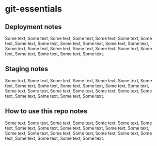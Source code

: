 # git-essentials

## Deployment notes
Some text, Some text, Some text, Some text, Some text, Some text, Some text, Some text, Some text, Some text, Some text, Some text, Some text, Some text, Some text, Some text, Some text, Some text, Some text, Some text, Some text, Some text, Some text, Some text.

## Staging notes
Some text, Some text, Some text, Some text, Some text, Some text, Some text, Some text, Some text, Some text, Some text, Some text, Some text, Some text, Some text, Some text, Some text, Some text, Some text, Some text, Some text, Some text, Some text, Some text.

## How to use this repo notes
Some text, Some text, Some text, Some text, Some text, Some text, Some text, Some text, Some text, Some text, Some text, Some text, Some text, Some text, Some text, Some text, Some text, Some text, Some text, Some text, Some text, Some text, Some text, Some text.
